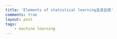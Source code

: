 ```yaml
---
title: 'Elements of statistical learning且读且感'
comments: true
layout: post
tags:
    - machine learning
---
```


